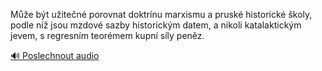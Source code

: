 
Může být užitečné porovnat doktrínu marxismu a pruské historické školy, podle níž jsou mzdové sazby historickým datem, a nikoli katalaktickým jevem, s regresním teorémem kupní síly peněz.

[🔊 Poslechnout audio](/data/7-paragraphs/audio/chapter_109/para_006-Me-bt-uiten-porovnat-doktrnu-marxismu-a-pru.mp3)

